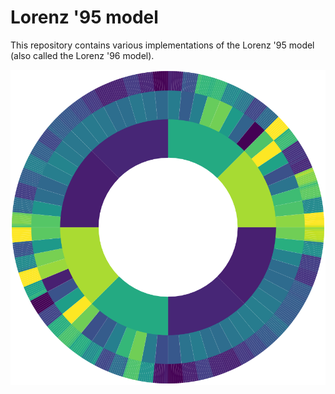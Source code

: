 Lorenz '95 model
================

This repository contains various implementations of the Lorenz '95 model (also called the Lorenz '96 model).

![Lorenz '95 run example](lorenz95.png)
